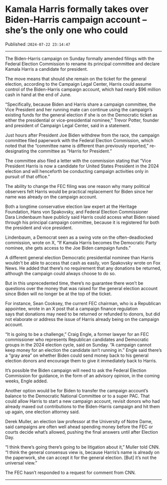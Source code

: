 # Kamala Harris formally takes over Biden-Harris campaign account – she’s the only one who could

Published :`2024-07-22 23:14:47`

---

The Biden-Harris campaign on Sunday formally amended filings with the Federal Election Commission to rename its principal committee and declare Kamala Harris a candidate for president.

The move means that should she remain on the ticket for the general election, according to the Campaign Legal Center, Harris could assume control of the Biden-Harris campaign account, which had nearly $96 million cash in hand at the end of June.

“Specifically, because Biden and Harris share a campaign committee, the Vice President and her running mate can continue using the campaign’s existing funds for the general election if she is on the Democratic ticket as either the presidential or vice-presidential nominee,” Trevor Potter, founder and president of Campaign Legal Center, said in a statement.

Just hours after President Joe Biden withdrew from the race, the campaign committee filed paperwork with the Federal Election Commission, which noted that the “committee name is different than previously reported,” re-designating the committee as “Harris for President.”

The committee also filed a letter with the commission stating that “Vice President Harris is now a candidate for United States President in the 2024 election and will henceforth be conducting campaign activities only in pursuit of that office.”

The ability to change the FEC filing was one reason why many political observers felt Harris would be practical replacement for Biden since her name was already on the campaign account.

Both a longtime conservative election law expert at the Heritage Foundation, Hans von Spakovsky, and Federal Election Commissioner Dara Lindenbaum have publicly said Harris could access what Biden raised through his principal campaign committee, because it is registered for both the president and vice president.

Lindenbaum, a Democrat seen as a swing vote on the often-deadlocked commission, wrote on X, “If Kamala Harris becomes the Democratic Party nominee, she gets access to the Joe Biden campaign funds.”

A different general election Democratic presidential nominee than Harris wouldn’t be able to access that cash as easily, von Spakovsky wrote on Fox News. He added that there’s no requirement that any donations be returned, although the campaign could always choose to do so.

But in this unprecedented time, there’s no guarantee there won’t be questions over the money that was raised for the general election account since Biden will no longer be at the top of the ticket.

For instance, Sean Cooksey, the current FEC chairman, who is a Republican appointee, wrote in an X post that a campaign finance regulation says that donations may need to be returned or refunded to donors, but did not elaborate or address the issue of Harris already being on the campaign account.

“It is going to be a challenge,” Craig Engle, a former lawyer for an FEC commissioner who represents Republican candidates and Democratic groups in the 2024 election cycle, said on Sunday. “A campaign cannot keep money for an election the candidate isn’t running in.” Engle said there’s a “gray area” on whether Biden could send money back to his general election donors and encourage them to give it immediately back to Harris.

It’s possible the Biden campaign will need to ask the Federal Election Commission for guidance, in the form of an advisory opinion, in the coming weeks, Engle added.

Another option would be for Biden to transfer the campaign account’s balance to the Democratic National Committee or to a super PAC. That could allow Harris to start a new campaign account, revisit donors who had already maxed out contributions to the Biden-Harris campaign and hit them up again, one election attorney said.

Derek Muller, an election law professor at the University of Notre Dame, said campaigns are often well ahead spending money before the FEC or courts decide what’s allowed, pushing the final answers until after Election Day.

“I think there’s going there’s going to be litigation about it,” Muller told CNN. “I think the general consensus view is, because Harris’s name is already on the paperwork, she can accept it for the general election. [But] it’s not the universal view.”

The FEC hasn’t responded to a request for comment from CNN.

---

